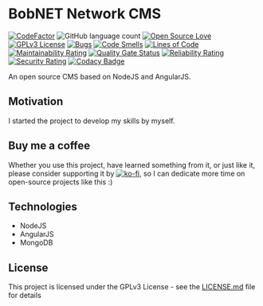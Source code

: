 # BobNET Network CMS 
[![CodeFactor](https://www.codefactor.io/repository/github/bobnetnetwork/cms/badge)](https://www.codefactor.io/repository/github/bobnetnetwork/cms) ![GitHub language count](https://img.shields.io/github/languages/count/bobnetnetwork/cms)  [![Open Source Love](https://badges.frapsoft.com/os/v1/open-source.svg?v=103)](https://github.com/ellerbrock/open-source-badges/) [![GPLv3 License](https://img.shields.io/badge/License-GPL%20v3-yellow.svg)](https://opensource.org/licenses/) [![Bugs](https://sonarcloud.io/api/project_badges/measure?project=bobnetnetwork_cms&metric=bugs)](https://sonarcloud.io/dashboard?id=bobnetnetwork_cms) [![Code Smells](https://sonarcloud.io/api/project_badges/measure?project=bobnetnetwork_cms&metric=code_smells)](https://sonarcloud.io/dashboard?id=bobnetnetwork_cms) [![Lines of Code](https://sonarcloud.io/api/project_badges/measure?project=bobnetnetwork_cms&metric=ncloc)](https://sonarcloud.io/dashboard?id=bobnetnetwork_cms) [![Maintainability Rating](https://sonarcloud.io/api/project_badges/measure?project=bobnetnetwork_cms&metric=sqale_rating)](https://sonarcloud.io/dashboard?id=bobnetnetwork_cms) [![Quality Gate Status](https://sonarcloud.io/api/project_badges/measure?project=bobnetnetwork_cms&metric=alert_status)](https://sonarcloud.io/dashboard?id=bobnetnetwork_cms) [![Reliability Rating](https://sonarcloud.io/api/project_badges/measure?project=bobnetnetwork_cms&metric=reliability_rating)](https://sonarcloud.io/dashboard?id=bobnetnetwork_cms) [![Security Rating](https://sonarcloud.io/api/project_badges/measure?project=bobnetnetwork_cms&metric=security_rating)](https://sonarcloud.io/dashboard?id=bobnetnetwork_cms) [![Codacy Badge](https://app.codacy.com/project/badge/Grade/1a48c0cd143546c9a2e04cafbe1f089a)](https://www.codacy.com/gh/bobnetnetwork/cms?utm_source=github.com&amp;utm_medium=referral&amp;utm_content=bobnetnetwork/cms&amp;utm_campaign=Badge_Grade)

An open source CMS based on NodeJS and AngularJS. 

## Motivation

I started the project to develop my skills by myself.

## Buy me a coffee

Whether you use this project, have learned something from it, or just like it, please consider supporting it by [![ko-fi](https://www.ko-fi.com/img/githubbutton_sm.svg)](https://ko-fi.com/C0C51L9LE), so I can dedicate more time on open-source projects like this :)

## Technologies
* NodeJS
* AngularJS
* MongoDB

## License
This project is licensed under the GPLv3 License - see the [LICENSE.md](LICENSE.md) file for details

